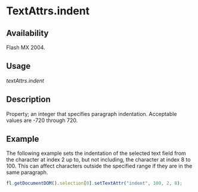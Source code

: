 # TextAttrs.indent

## Availability

Flash MX 2004.

## Usage

*textAttrs.indent*

## Description

Property; an integer that specifies paragraph indentation. Acceptable values are -720 through 720.

## Example

The following example sets the indentation of the selected text field from the character at index 2 up to, but not including, the character at index 8 to 100. This can affect characters outside the specified range if they are in the same paragraph.

```javascript
fl.getDocumentDOM().selection[0].setTextAttr("indent", 100, 2, 8);
```
